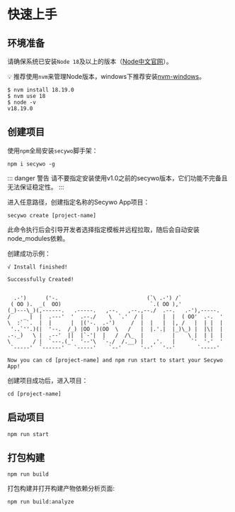 

# 快速上手
## 环境准备
请确保系统已安装`Node 18`及以上的版本（[Node中文官网]）。

:bulb:  推荐使用`nvm`来管理Node版本，windows下推荐安装[nvm-windows]。

```shell:no-line-numbers
$ nvm install 18.19.0
$ nvm use 18
$ node -v
v18.19.0
```

## 创建项目

使用`npm`全局安装`secywo`脚手架：    
```shell:no-line-numbers
npm i secywo -g
```

::: danger 警告
请不要指定安装使用v1.0之前的secywo版本，它们功能不完备且无法保证稳定性。
:::

进入任意路径，创建指定名称的Secywo App项目：
```shell:no-line-numbers
secywo create [project-name]
```
此命令执行后会引导开发者选择指定模板并远程拉取，随后会自动安装node_modules依赖。

创建成功示例：

```shell:no-line-numbers
√ Install finished!

Successfully Created!


  .-')      ('-.                            (`\ .-') /`
 ( OO ).  _(  OO)                            `.( OO ),'
(_)---\_)(,------.   .-----.   ,--.   ,--.,--./  .--.   .-'),-----.
/    _ |  |  .---'  '  .--./    \  `.'  / |      |  |  ( OO'  .-.  '
\  :` `.  |  |      |  |('-.  .-')     /  |  |   |  |, /   |  | |  |
 '..`''.)(|  '--.  /_) |OO  )(OO  \   /   |  |.'.|  |_)\_) |  |\|  |
.-._)   \ |  .--'  ||  |`-'|  |   /  /\_  |         |    \ |  | |  |
\       / |  `---.(_'  '--'\  `-./  /.__) |   ,'.   |     `'  '-'  '
 `-----'  `------'   `-----'    `--'      '--'   '--'       `-----'

Now you can cd [project-name] and npm run start to start your Secywo App!
```
创建项目成功后，进入项目：
```shell:no-line-numbers
cd [project-name]
```

## 启动项目

```shell:no-line-numbers
npm run start
```
## 打包构建

```shell:no-line-numbers
npm run build
```
打包构建并打开构建产物依赖分析页面:
```shell:no-line-numbers
npm run build:analyze
```


[nvm-windows]:https://github.com/coreybutler/nvm-windows
[Node中文官网]:https://www.nodejs.com.cn/
